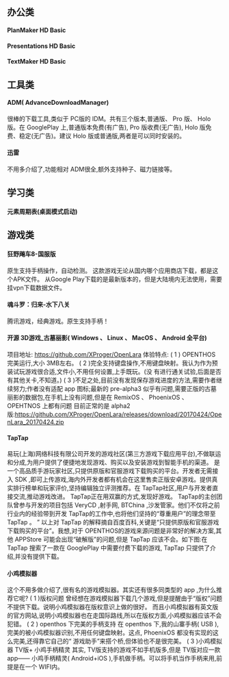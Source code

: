 ## 办公类
#### PlanMaker HD Basic
#### Presentations HD Basic
#### TextMaker HD Basic

## 工具类
#### ADM( AdvanceDownloadManager)
很棒的下载工具,类似于 PC版的 IDM。共有三个版本,普通版、 Pro 版、 Holo 版。在 GooglePlay 上,普通版本免费(有广告), Pro 版收费(无广告), Holo 版免费、稳定(无广告)。建议 Holo 版或普通版,两者是可以同时安装的。

#### 迅雷
不用多介绍了,功能相对 ADM很全,额外支持种子、磁力链接等。

## 学习类
#### 元素周期表(桌面模式启动)

## 游戏类
#### 狂野飚车8-国服版
原生支持手柄操作，自动检测。
这款游戏无论从国内哪个应用商店下载，都是这个APK文件。
从Google Play下载的是最新版本的，但是大陆境内无法使用，需要挂vpn下载数据文件。

#### 魂斗罗：归来-水下八关
腾讯游戏，经典游戏。原生支持手柄！

#### 开源 3D游戏_古墓丽影( Windows 、 Linux 、 MacOS 、 Android 全平台)
项目地址: https://github.com/XProger/OpenLara
体验特点:
( 1 ) OPENTHOS 完美运行,大小 3MB左右。
( 2 )完全支持键盘操作,不用键盘映射。我认为作为预装试玩游戏很合适,文件小,不用任何设置,上手既玩。(没
有进行通关试验,后面是否有其他关卡,不知道。)
( 3 )不足之处,目前没有发现保存游戏进度的方法,需要作者继续努力;作者没有适配 app 图标;最新的 pre-alpha3 似乎有问题,需要正版的古墓丽影的数据包,在手机上没有问题,但是在 RemixOS 、 PhoenixOS 、 OPEHTNOS 上都有问题
目前正常的是 alpha2 版:https://github.com/XProger/OpenLara/releases/download/20170424/OpenLara_20170424.zip

#### TapTap
易玩(上海)网络科技有限公司开发的游戏社区(第三方游戏下载应用平台),不做联运和分成,为用户提供了便捷地发现游戏、购买以及安装游戏到智能手机的渠道。
是一个高品质手游玩家社区,只提供原版和官服游戏下载购买的平台。开发者无需接入 SDK ,即可上传游戏,海内外开发者都有机会在这里售卖正版安卓游戏。提供真实排行榜单和玩家评价,坚持编辑独立评测推荐。在 TapTap社区,用户与开发者直接交流,推动游戏改进。 TapTap正在用双赢的方式,发现好游戏。
TapTap的主创团队曾参与开发的项目包括 VeryCD ,射手网, BTChina ,沙发管家。他们不仅将之前行业内的经验带到开发 TapTap的工作中,也将他们坚持的“尊重用户”的理念带至 TapTap 。 ”
以上对 TapTap 的解释摘自百度百科,关键是“只提供原版和官服游戏下载购买的平台”。我想,对于 OPENTHOS的游戏来源问题是非常好的解决方案,其他 APPStore 可能会出现“破解版”的问题,但是 TapTap 应该不会。如下图:在 TapTap 搜索了一款在 GooglePlay 中需要付费下载的游戏, TapTap 只提供了介绍,并没有提供下载。

#### 小鸡模拟器
这个不用多做介绍了,很有名的游戏模拟器。其实还有很多同类型的 app ,为什么推荐它呢?
( 1 )版权问题
曾经想在游戏模拟器下载几个游戏,但是提醒由于“版权”问题不提供下载。说明小鸡模拟器在版权意识上做的很好。
而且小鸡模拟器有英文版的官方网站,说明小鸡模拟器也在走国际路线,所以在版权方面,小鸡模拟器应该不会犯错。
( 2 ) openthos 下完美的手柄支持
在 openthos 下,我的山寨手柄( USB ),完美的被小鸡模拟器识别,不用任何键盘映射。这点, PhoenixOS 都没有实现的这么完美,还得靠它自己的“
游戏助手”来搭个桥,但体验也不是很完美。
( 3 )小鸡模拟器 TV版+ 小鸡手柄精灵
其实, TV版支持的游戏不如手机版多,但是 TV版对应一款 app—— 小鸡手柄精灵( Android+iOS ),手机做手柄。可以将手机当作手柄来用,前提是在一个 WIFI内。
